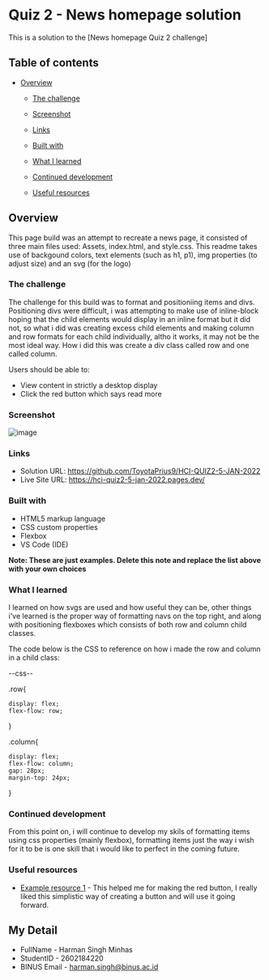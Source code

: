 # Quiz 2 - News homepage solution

This is a solution to the [News homepage Quiz 2 challenge]

## Table of contents

- [Overview](#overview)
  - [The challenge](#the-challenge)
  - [Screenshot](#screenshot)
  - [Links](#links)

  - [Built with](#built-with)
  - [What I learned](#what-i-learned)
  - [Continued development](#continued-development)
  - [Useful resources](#useful-resources)




## Overview
This page build was an attempt to recreate a news page, it consisted of three main files used: Assets, index.html, and style.css.
This readme takes use of backgound colors, text elements (such as h1, p1), img properties (to adjust size) and an svg (for the logo)

### The challenge

The challenge for this build was to format and positioniing items and divs. Positioning divs were difficult, i was attempting to make use of inline-block hoping that the child elements would display in an inline format but it did not, so what i did was creating excess child elements and making column and row formats for each child individually, altho it works, it may not be the most ideal way. How i did this was create a div class called row and one called column.




Users should be able to:

- View content in strictly a desktop display
- Click the red button which says read more

### Screenshot

![image](https://user-images.githubusercontent.com/114371673/210712536-fc6eb4b8-f0bc-4071-95ab-68985f63fa35.png)


### Links

- Solution URL: https://github.com/ToyotaPrius9/HCI-QUIZ2-5-JAN-2022
- Live Site URL: https://hci-quiz2-5-jan-2022.pages.dev/



### Built with

- HTML5 markup language
- CSS custom properties
- Flexbox
- VS Code (IDE)

**Note: These are just examples. Delete this note and replace the list above with your own choices**

### What I learned

I learned on how svgs are used and how useful they can be, other things i've learned is the proper way of formatting navs on the top right, and along with positioning 
flexboxes which consists of both row and column child classes.

The code below is the CSS to reference on how i made the row and column in a child class:

--css--

.row{

    display: flex;
    flex-flow: row;
}


.column{

    display: flex;
    flex-flow: column;
    gap: 28px;
    margin-top: 24px;
}




### Continued development

From this point on, i will continue to develop my skils of formatting items using css properties (mainly flexbox), formatting items just the way i wish for it
to be is one skill that i would like to perfect in the coming future. 




### Useful resources

- [Example resource 1](https://www.w3schools.com) - This helped me for making the red button, I really liked this simplistic way of creating a button and will use it     going forward.



## My Detail 

- FullName - Harman Singh Minhas
- StudentID - 2602184220
- BINUS Email - harman.singh@binus.ac.id




